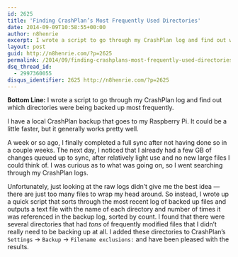 ```yaml
---
id: 2625
title: 'Finding CrashPlan’s Most Frequently Used Directories'
date: 2014-09-09T10:58:55+00:00
author: n8henrie
excerpt: I wrote a script to go through my CrashPlan log and find out which directories were being backed up most frequently.
layout: post
guid: http://n8henrie.com/?p=2625
permalink: /2014/09/finding-crashplans-most-frequently-used-directories/
dsq_thread_id:
  - 2997360055
disqus_identifier: 2625 http://n8henrie.com/?p=2625
---
```

**Bottom Line:** I wrote a script to go through my CrashPlan log and find out which directories were being backed up most frequently.<!--more-->

I have a local CrashPlan backup that goes to my Raspberry Pi. It could be a little faster, but it generally works pretty well. 

A week or so ago, I finally completed a full sync after not having done so in a couple weeks. The next day, I noticed that I already had a few GB of changes queued up to sync, after relatively light use and no new large files I could think of. I was curious as to what was going on, so I went searching through my CrashPlan logs.

Unfortunately, just looking at the raw logs didn’t give me the best idea — there are just too many files to wrap my head around. So instead, I wrote up a quick script that sorts through the most recent log of backed up files and outputs a text file with the name of each directory and number of times it was referenced in the backup log, sorted by count. I found that there were several directories that had _tons_ of frequently modified files that I didn’t really need to be backing up at all. I added these directories to CrashPlan’s `Settings` -> `Backup` -> `Filename exclusions:` and have been pleased with the results.